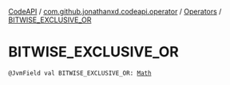 [CodeAPI](../../index.md) / [com.github.jonathanxd.codeapi.operator](../index.md) / [Operators](index.md) / [BITWISE_EXCLUSIVE_OR](.)

# BITWISE_EXCLUSIVE_OR

`@JvmField val BITWISE_EXCLUSIVE_OR: `[`Math`](../-operator/-math/index.md)